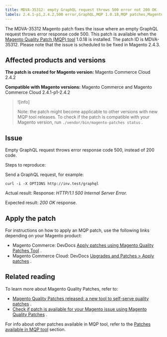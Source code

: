 ```yaml
---
title: MDVA-35312: empty GraphQL request throws 500 error not 200 OK
labels: 2.4.1-p1,2.4.2,500 error,GraphQL,MQP 1.0.18,MQP patches,Magento Commerce,Magento Commerce Cloud,Magento Quality Patches,support tools
---
```


The MDVA-35312 Magento patch fixes the issue where an empty GraphQL request throws error response code 500. This patch is available when the [Magento Quality Patch (MQP) tool](https://support.magento.com/hc/en-us/articles/360047139492) 1.0.18 is installed. The patch ID is MDVA-35312. Please note that the issue is scheduled to be fixed in Magento 2.4.3.

## Affected products and versions

 **The patch is created for Magento version:** Magento Commerce Cloud 2.4.2

 **Compatible with Magento versions:** Magento Commerce and Magento Commerce Cloud 2.4.1-p1-2.4.2

>![info]
>
>Note: the patch might become applicable to other versions with new MQP tool releases. To check if the patch is compatible with your Magento version, run `./vendor/bin/magento-patches status` .

## Issue

Empty GraphQL request throws error response code 500, instead of 200 code.

 <span class="wysiwyg-underline">Steps to reproduce:</span> 

Send a GraphQL request, for example:

```curl
curl -i -X OPTIONS http://inv.test/graphql
```

 <span class="wysiwyg-underline">Actual result:</span> Response: *HTTP/1.1 500 Internal Server Error.* 

 <span class="wysiwyg-underline">Expected result:</span>  *200 OK* response.

## Apply the patch

For instructions on how to apply an MQP patch, use the following links depending on your Magento product:

* Magento Commerce: DevDocs [Apply patches using Magento Quality Patches Tool](https://devdocs.magento.com/guides/v2.4/comp-mgr/patching/mqp.html) .
* Magento Commerce Cloud: DevDocs [Upgrades and Patches > Apply patches](https://devdocs.magento.com/cloud/project/project-patch.html) .

## Related reading

To learn more about Magento Quality Patches, refer to:

* [Magento Quality Patches released: a new tool to self-serve quality patches](https://support.magento.com/hc/en-us/articles/360047139492) .
* [Check if patch is available for your Magento issue using Magento Quality Patches](https://support.magento.com/hc/en-us/articles/360047125252) .

For info about other patches available in MQP tool, refer to the [Patches available in MQP tool](https://support.magento.com/hc/en-us/sections/360010506631-Patches-available-in-MQP-tool-) section.